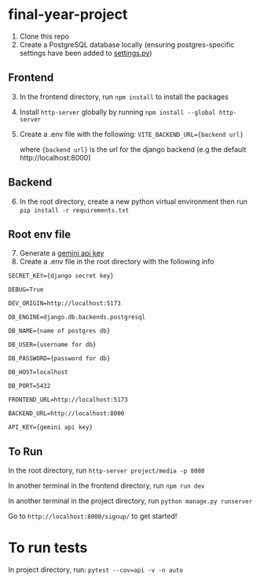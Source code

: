 # final-year-project

1. Clone this repo
2. Create a PostgreSQL database locally (ensuring postgres-specific settings have been added to [settings.py](https://docs.djangoproject.com/en/5.1/ref/databases/))

## Frontend

3. In the frontend directory, run ```npm install``` to install the packages
4. Install ```http-server``` globally by running ```npm install --global http-server```
5. Create a .env file with the following:
   ```VITE_BACKEND_URL={backend url}```
   
    where ```{backend url}``` is the url for the django backend (e.g the default http://localhost:8000)

## Backend

6. In the root directory, create a new python virtual environment then run ```pip install -r requirements.txt```

## Root env file

7. Generate a [gemini api key](https://aistudio.google.com/app/apikey)
8. Create a .env file in the root directory with the following info

```
SECRET_KEY={django secret key}

DEBUG=True

DEV_ORIGIN=http://localhost:5173

DB_ENGINE=django.db.backends.postgresql

DB_NAME={name of postgres db}

DB_USER={username for db}

DB_PASSWORD={password for db}

DB_HOST=localhost

DB_PORT=5432

FRONTEND_URL=http://localhost:5173

BACKEND_URL=http://localhost:8000

API_KEY={gemini api key}
```

## To Run

In the root directory, run ```http-server project/media -p 8080```

In another terminal in the frontend directory, run ```npm run dev```

In another terminal in the project directory, run ```python manage.py runserver```

Go to ```http://localhost:8000/signup/``` to get started!

# To run tests

In project directory, run: ```pytest --cov=api -v -n auto```

